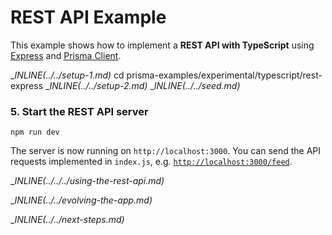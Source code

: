 # REST API Example

This example shows how to implement a **REST API with TypeScript** using [Express](https://expressjs.com/) and [Prisma Client](https://www.prisma.io/docs/concepts/components/prisma-client).

__INLINE(../../_setup-1.md)__
cd prisma-examples/experimental/typescript/rest-express
__INLINE(../../_setup-2.md)__
__INLINE(../../_seed.md)__

### 5. Start the REST API server

```
npm run dev
```

The server is now running on `http://localhost:3000`. You can send the API requests implemented in `index.js`, e.g. [`http://localhost:3000/feed`](http://localhost:3000/feed).

__INLINE(../../../_using-the-rest-api.md)__

__INLINE(../../_evolving-the-app.md)__

__INLINE(../../_next-steps.md)__
